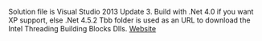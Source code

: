 Solution file is Visual Studio 2013 Update 3.
Build with .Net 4.0 if you want XP support, else .Net 4.5.2
Tbb folder is used as an URL to download the Intel Threading Building Blocks Dlls.
[Website](http://LoLUpdater.com)
